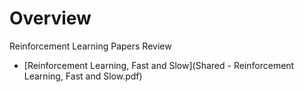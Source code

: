 
# Overview 

Reinforcement Learning Papers Review 

- [Reinforcement Learning, Fast and Slow](Shared - Reinforcement Learning, Fast and Slow.pdf)





